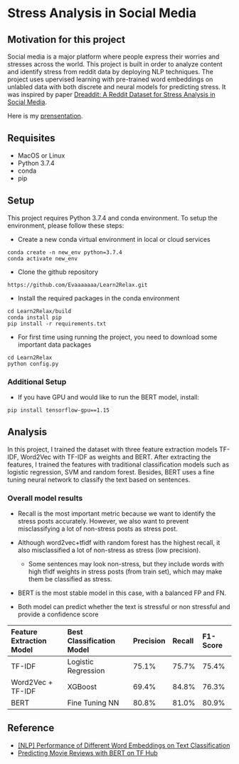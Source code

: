 # Stress Analysis in Social Media 
## Motivation for this project
Social media is a major platform where people express their worries and stresses across the world. This project is built in order to analyze content and identify stress from reddit data by deploying NLP techniques. The project uses upervised learning with pre-trained word embeddings on unlabled data with both discrete and neural models for predicting stress. It was inspired by paper [Dreaddit: A Reddit Dataset for Stress Analysis in Social Media](https://arxiv.org/abs/1911.00133).

Here is my [prensentation](https://docs.google.com/presentation/d/1iP30LCj5r9J11xRYRZ-fx1AbvrOgq5UCh-aI3sfWKRs/edit#slide=id.p).

## Requisites
- MacOS or Linux
- Python 3.7.4
- conda 
- pip

## Setup
This project requires Python 3.7.4 and conda environment. To setup the environment, please follow these steps:

- Create a new conda virtual environment in local or cloud services
```
conda create -n new_env python=3.7.4 
conda activate new_env 
```
- Clone the github repository
```
https://github.com/Evaaaaaaa/Learn2Relax.git
```
- Install the required packages in the conda environment
```
cd Learn2Relax/build
conda install pip
pip install -r requirements.txt
```
- For first time using running the project, you need to download some important data packages
```
cd Learn2Relax
python config.py
```
### Additional Setup
- If you have GPU and would like to run the BERT model, install:
```
pip install tensorflow-gpu==1.15
```

## Analysis
In this project, I trained the dataset with three feature extraction models TF-IDF, Word2Vec with TF-IDF as weights and 
BERT. After extracting the features, I trained the features with traditional classification models such as logistic
regression, SVM and random forest. Besides, BERT uses a fine tuning neural network to classify the text based on sentences. 

### Overall model results
- Recall is the most important metric because we want to identify the stress posts accurately. However, we also want to prevent
misclassifying a lot of non-stress posts as stress post. 
- Although word2vec+tfidf with random forest has the highest recall, it also misclassified a lot of non-stress as stress 
(low precision). 
    - Some sentences may look non-stress, but they include words with high tfidf weights in stress posts (from train set),
    which may make them be classified as stress.
    
- BERT is the most stable model in this case, with a balanced FP and FN. 
- Both model can predict whether the text is stressful or non stressful and provide a confidence score

| Feature Extraction Model | Best Classification Model | Precision | Recall | F1-Score |
| :---------------- | :-------------  | :-------- |:-------| :------- |
| TF-IDF            | Logistic Regression         | 75.1%     | 75.7%  | 75.4%    |
| Word2Vec + TF-IDF | XGBoost   | 69.4%     | 84.8%  | 76.3%    |
| BERT              | Fine Tuning NN  | 80.8%     | 81.0%  | 80.9%    |

## Reference
- [[NLP] Performance of Different Word Embeddings on Text Classification](https://towardsdatascience.com/nlp-performance-of-different-word-embeddings-on-text-classification-de648c6262b)
- [Predicting Movie Reviews with BERT on TF Hub](https://colab.research.google.com/github/google-research/bert/blob/master/predicting_movie_reviews_with_bert_on_tf_hub.ipynb)

